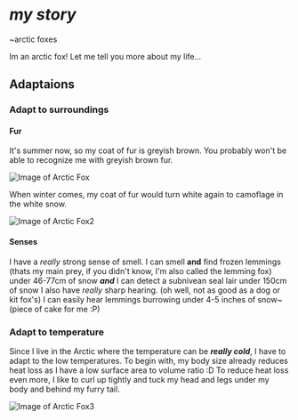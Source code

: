 # ***my story***
~arctic foxes

Im an arctic fox! Let me tell you more about my life...

## Adaptaions

### Adapt to surroundings

#### Fur
It's summer now, so my coat of fur is greyish brown. You probably won't be able to recognize me with greyish brown fur.

![Image of Arctic Fox](https://upload.wikimedia.org/wikipedia/commons/8/86/Fox_pups_animals.jpg)

When winter comes, my coat of fur would turn white again to camoflage in the white snow.

![Image of Arctic Fox2](https://encrypted-tbn0.gstatic.com/images?q=tbn%3AANd9GcRb3vDjtNCuil-81ey-udN6zj2ZdotvbLx-Fw&usqp=CAU)

#### Senses

I have a _really_ strong sense of smell. I can smell **and** find frozen lemmings (thats my main prey, if you didn't know, I'm also called the lemming fox) under 46-77cm of snow ***and*** I can detect a subnivean seal lair under 150cm of snow 
I also have _really_ sharp hearing. (oh well, not as good as a dog or kit fox's) I can easily hear lemmings burrowing under 4-5 inches of snow~ (piece of cake for me :P)

### Adapt to temperature
Since I live in the Arctic where the temperature can be ***really cold***, I have to adapt to the low temperatures. To begin with, my body size already reduces heat loss as I have a low surface area to volume ratio :D
To reduce heat loss even more, I like to curl up tightly and tuck my head and legs under my body and behind my furry tail. 

![Image of Arctic Fox3](https://www.google.com/url?sa=i&url=https%3A%2F%2Fedu.glogster.com%2Fglog%2Fartic-fox%2F1g4x6gr025x%3F%3Dglogpedia-source&psig=AOvVaw0tqirLk9FuvCxbwfg1PJ6n&ust=1600780799051000&source=images&cd=vfe&ved=0CAIQjRxqFwoTCIiI1qyr-usCFQAAAAAdAAAAABAD)
